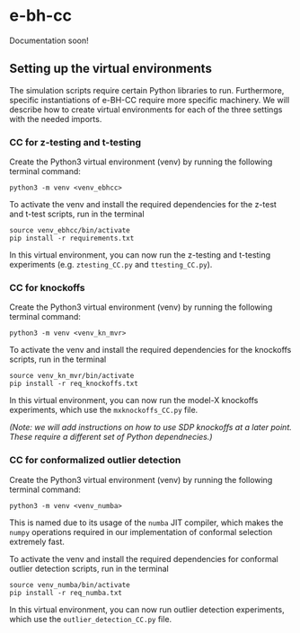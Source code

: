 # e-bh-cc

Documentation soon!

## Setting up the virtual environments

The simulation scripts require certain Python libraries to run.
Furthermore, specific instantiations of e-BH-CC require more
specific machinery. We will describe how to create virtual
environments for each of the three settings with the needed
imports.

### CC for z-testing and t-testing

Create the Python3 virtual environment (venv) by running the following
terminal command:
```
python3 -m venv <venv_ebhcc>
```
To activate the venv and install the required dependencies for the z-test
and t-test scripts, run in the terminal
```
source venv_ebhcc/bin/activate
pip install -r requirements.txt
```
In this virtual environment, you can now run the z-testing and t-testing
experiments (e.g. `ztesting_CC.py` and `ttesting_CC.py`).

### CC for knockoffs

Create the Python3 virtual environment (venv) by running the following
terminal command:
```
python3 -m venv <venv_kn_mvr>
```
To activate the venv and install the required dependencies for the 
knockoffs scripts, run in the terminal
```
source venv_kn_mvr/bin/activate
pip install -r req_knockoffs.txt
```
In this virtual environment, you can now run the model-X knockoffs 
experiments, which use the `mxknockoffs_CC.py` file.

_(Note: we will add instructions on how to use SDP knockoffs at a later point. 
These require a different set of Python dependnecies.)_

### CC for conformalized outlier detection

Create the Python3 virtual environment (venv) by running the following
terminal command:
```
python3 -m venv <venv_numba>
```
This is named due to its usage of the `numba` JIT compiler, which makes
the `numpy` operations required in our implementation of conformal 
selection extremely fast.


To activate the venv and install the required dependencies for conformal
outlier detection scripts, run in the terminal
```
source venv_numba/bin/activate
pip install -r req_numba.txt
```
In this virtual environment, you can now run outlier detection experiments,
which use the `outlier_detection_CC.py` file.
